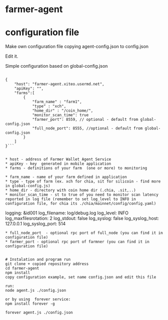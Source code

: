 # farmer-agent

# configuration file
Make own configuration file copying agent-config.json to config.json

Edit it. 

Simple configuration based on global-config.json

```

{
    "host": "farmer-agent.xiteo.usermd.net",
    "apiKey": "",
    "farms":[
        {
            "farm_name" : "farm1",
            "type" : "xch",
	        "home_dir" : "/coin_home/",
            "monitor_scan_time": true
            "farmer_port": 8559, // optional - default from global-config.json
            "full_node_port": 8555, //optional - default from global-config.json
        }
    ]
}```


* host - address of Farmer Wallet Agent Service
* apiKey - key  generated in mobile application
* farms - definitions of your farm  (one or more) to monitoring

* farm_name - name of your farm defined in application
* type - type of farm (ex. xch for chia, sit for silicoin - find more in global-config.js)
* home_dir - directory with coin home dir (.chia, .sit,..)
* monitor_scan_time - st to true of you need to monitor scan latency reported in log file (remember to set log_level to INFO in configuration file, for chia its ./chia/mainnet/config/config.yaml)

```
  logging: &id001
    log_filename: log/debug.log
    log_level: INFO
    log_maxfilesrotation: 2
    log_stdout: false
    log_syslog: false
    log_syslog_host: 127.0.0.1
    log_syslog_port: 514
```    
* full_node_port  - optional rpc port of full_node (you can find it in configuration file)
* farmer_port - optional rpc port of farmner (you can find it in configuration file)


# Instalation and program run
git clone + copied repository address
cd farmer-agent
npm install
copy configuration example, set name config.json and edit this file

run:
node agent.js ./config.json

or by using  forever service:
npm install forever -g

forever agent.js ./config.json
